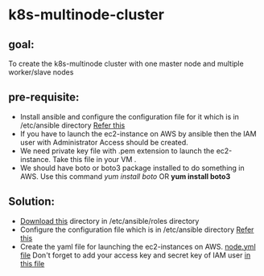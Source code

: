 # k8s-multinode-cluster

## goal: 
To create the k8s-multinode cluster with one master node and multiple worker/slave nodes

## pre-requisite:
- Install ansible and configure the configuration file for it which is in /etc/ansible directory
   [Refer this](./ip.txt)
- If you have to launch the ec2-instance on AWS by ansible then the IAM user with Administrator Access should be created.
- We need private key file with .pem extension to launch the ec2-instance. Take this file in your VM .
- We should have boto or boto3 package installed to do something in AWS. Use this command
  *_yum install boto_*  OR
  **yum install boto3**

## Solution:
- [Download this](./roles) directory in /etc/ansible/roles directory
- Configure the configuration file which is in /etc/ansible directory
   [Refer this](./ip.txt)
- Create the yaml file for launching the ec2-instances on AWS. 
  [node.yml file](./node.yml)
  Don't forget to add your access key and secret key of IAM user [in this file](./roles/kube_nodes/vars/main.yml)
